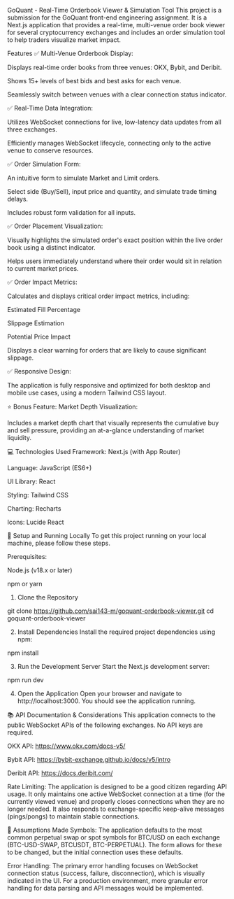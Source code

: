 GoQuant - Real-Time Orderbook Viewer & Simulation Tool
This project is a submission for the GoQuant front-end engineering assignment. It is a Next.js application that provides a real-time, multi-venue order book viewer for several cryptocurrency exchanges and includes an order simulation tool to help traders visualize market impact.

Features
✅ Multi-Venue Orderbook Display:

Displays real-time order books from three venues: OKX, Bybit, and Deribit.

Shows 15+ levels of best bids and best asks for each venue.

Seamlessly switch between venues with a clear connection status indicator.

✅ Real-Time Data Integration:

Utilizes WebSocket connections for live, low-latency data updates from all three exchanges.

Efficiently manages WebSocket lifecycle, connecting only to the active venue to conserve resources.

✅ Order Simulation Form:

An intuitive form to simulate Market and Limit orders.

Select side (Buy/Sell), input price and quantity, and simulate trade timing delays.

Includes robust form validation for all inputs.

✅ Order Placement Visualization:

Visually highlights the simulated order's exact position within the live order book using a distinct indicator.

Helps users immediately understand where their order would sit in relation to current market prices.

✅ Order Impact Metrics:

Calculates and displays critical order impact metrics, including:

Estimated Fill Percentage

Slippage Estimation

Potential Price Impact

Displays a clear warning for orders that are likely to cause significant slippage.

✅ Responsive Design:

The application is fully responsive and optimized for both desktop and mobile use cases, using a modern Tailwind CSS layout.

⭐ Bonus Feature: Market Depth Visualization:

Includes a market depth chart that visually represents the cumulative buy and sell pressure, providing an at-a-glance understanding of market liquidity.

💻 Technologies Used
Framework: Next.js (with App Router)

Language: JavaScript (ES6+)

UI Library: React

Styling: Tailwind CSS

Charting: Recharts

Icons: Lucide React

🚀 Setup and Running Locally
To get this project running on your local machine, please follow these steps.

Prerequisites:

Node.js (v18.x or later)

npm or yarn

1. Clone the Repository

git clone https://github.com/sai143-m/goquant-orderbook-viewer.git
cd goquant-orderbook-viewer

2. Install Dependencies
Install the required project dependencies using npm:

npm install

3. Run the Development Server
Start the Next.js development server:

npm run dev

4. Open the Application
Open your browser and navigate to http://localhost:3000. You should see the application running.

📚 API Documentation & Considerations
This application connects to the public WebSocket APIs of the following exchanges. No API keys are required.

OKX API: https://www.okx.com/docs-v5/

Bybit API: https://bybit-exchange.github.io/docs/v5/intro

Deribit API: https://docs.deribit.com/

Rate Limiting: The application is designed to be a good citizen regarding API usage. It only maintains one active WebSocket connection at a time (for the currently viewed venue) and properly closes connections when they are no longer needed. It also responds to exchange-specific keep-alive messages (pings/pongs) to maintain stable connections.

📝 Assumptions Made
Symbols: The application defaults to the most common perpetual swap or spot symbols for BTC/USD on each exchange (BTC-USD-SWAP, BTCUSDT, BTC-PERPETUAL). The form allows for these to be changed, but the initial connection uses these defaults.

Error Handling: The primary error handling focuses on WebSocket connection status (success, failure, disconnection), which is visually indicated in the UI. For a production environment, more granular error handling for data parsing and API messages would be implemented.
